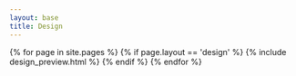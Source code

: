 ```yaml
---
layout: base
title: Design
---
```

{% for page in site.pages %}
  {% if page.layout == 'design' %}
  {% include design_preview.html %}
  {% endif %}
{% endfor %}
